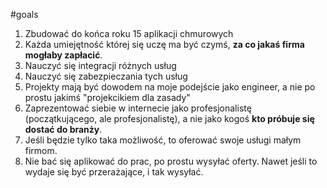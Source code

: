 #goals 

1. Zbudować do końca roku 15 aplikacji chmurowych
2. Każda umiejętność której się uczę ma być czymś, **za co jakaś firma mogłaby zapłacić**.
3. Nauczyć się integracji różnych usług
4. Nauczyć się zabezpieczania tych usług
5. Projekty mają być dowodem na moje podejście jako engineer, a nie po prostu jakimś "projekcikiem dla zasady"
6. Zaprezentować siebie w internecie jako profesjonalistę (początkującego, ale profesjonalistę), a nie jako kogoś **kto próbuje się dostać do branży**.
7. Jeśli będzie tylko taka możliwość, to oferować swoje usługi małym firmom.
8. Nie bać się aplikować do prac, po prostu wysyłać oferty. Nawet jeśli to wydaje się być przerażające, i tak wysyłać.